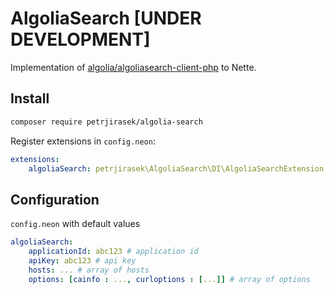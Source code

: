 # AlgoliaSearch [UNDER DEVELOPMENT]

Implementation of [algolia/algoliasearch-client-php](https://github.com/algolia/algoliasearch-client-php) to Nette.


## Install

```sh
composer require petrjirasek/algolia-search
```

Register extensions in `config.neon`:

```yaml
extensions:
    algoliaSearch: petrjirasek\AlgoliaSearch\DI\AlgoliaSearchExtension
```


## Configuration

`config.neon` with default values

```yaml
algoliaSearch:
    applicationId: abc123 # application id
    apiKey: abc123 # api key
    hosts: ... # array of hosts
    options: [cainfo : ..., curloptions : [...]] # array of options
```

